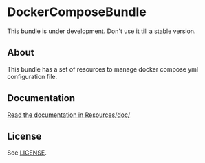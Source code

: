 # DockerComposeBundle

This bundle is under development. Don't use it till a stable version.

## About ##

This bundle has a set of resources to manage docker compose yml configuration file.

## Documentation ##

[Read the documentation in Resources/doc/](https://github.com/octante/DockerComposeBundle/blob/master/Resources/doc/index.md)

## License ##

See [LICENSE](https://github.com/octante/DockerComposeBundle/blob/master/LICENSE).
